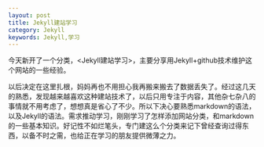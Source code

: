 ```yaml
---
layout: post
title: Jekyll建站学习
category: Jekyll
keywords: Jekyll,学习
---
```

今天新开了一个分类，\<Jekyll建站学习\>，主要分享用Jekyll+github技术维护这个网站的一些经验。

以后决定在这里扎根，妈妈再也不用担心我再搬来搬去了数据丢失了。经过这几天的熟悉，发现越来越喜欢这种建站技术了，以后只用专注于内容，其他杂七杂八的事情就不用考虑了，想想真是省心了不少。所以下决心要熟悉markdown的语法，以及Jekyll的语法。需求推动学习，刚刚学习了怎样添加网站分类，和markdown的一些基本知识。好记性不如烂笔头，专门建这么个分类来记下曾经查询过得东西，以备不时之需，也给正在学习的朋友提供微薄之力。

